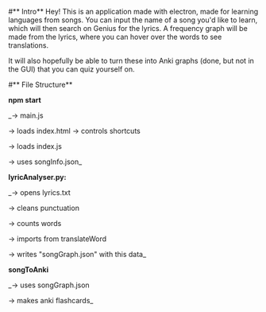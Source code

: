 #** Intro**
Hey! This is an application made with electron, made for learning languages from songs. You can input the name of a song you'd like to learn, which will then search on Genius for the lyrics. A frequency graph will be made from the lyrics, where you can hover over the words to see translations.

It will also hopefully be able to turn these into Anki graphs (done, but not in the GUI) that you can quiz yourself on.

#** File Structure**

**npm start**

_-> main.js

-> loads index.html      -> controls shortcuts

-> loads index.js 

-> uses songInfo.json_


**lyricAnalyser.py:**

_-> opens lyrics.txt

-> cleans punctuation

-> counts words

-> imports from translateWord

-> writes "songGraph.json" with this data_

**songToAnki**

_-> uses songGraph.json

-> makes anki flashcards_
